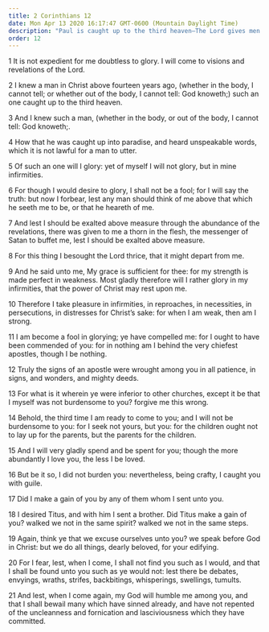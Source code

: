 ```yaml
---
title: 2 Corinthians 12
date: Mon Apr 13 2020 16:17:47 GMT-0600 (Mountain Daylight Time)
description: "Paul is caught up to the third heaven—The Lord gives men weaknesses that they may triumph over them—Paul manifests the signs of an Apostle."
order: 12
---
```


1 It is not expedient for me doubtless to glory. I will come to visions and revelations of the Lord.

2 I knew a man in Christ above fourteen years ago, (whether in the body, I cannot tell; or whether out of the body, I cannot tell: God knoweth;) such an one caught up to the third heaven.

3 And I knew such a man, (whether in the body, or out of the body, I cannot tell: God knoweth;.

4 How that he was caught up into paradise, and heard unspeakable words, which it is not lawful for a man to utter.

5 Of such an one will I glory: yet of myself I will not glory, but in mine infirmities.

6 For though I would desire to glory, I shall not be a fool; for I will say the truth: but now I forbear, lest any man should think of me above that which he seeth me to be, or that he heareth of me.

7 And lest I should be exalted above measure through the abundance of the revelations, there was given to me a thorn in the flesh, the messenger of Satan to buffet me, lest I should be exalted above measure.

8 For this thing I besought the Lord thrice, that it might depart from me.

9 And he said unto me, My grace is sufficient for thee: for my strength is made perfect in weakness. Most gladly therefore will I rather glory in my infirmities, that the power of Christ may rest upon me.

10 Therefore I take pleasure in infirmities, in reproaches, in necessities, in persecutions, in distresses for Christ’s sake: for when I am weak, then am I strong.

11 I am become a fool in glorying; ye have compelled me: for I ought to have been commended of you: for in nothing am I behind the very chiefest apostles, though I be nothing.

12 Truly the signs of an apostle were wrought among you in all patience, in signs, and wonders, and mighty deeds.

13 For what is it wherein ye were inferior to other churches, except it be that I myself was not burdensome to you? forgive me this wrong.

14 Behold, the third time I am ready to come to you; and I will not be burdensome to you: for I seek not yours, but you: for the children ought not to lay up for the parents, but the parents for the children.

15 And I will very gladly spend and be spent for you; though the more abundantly I love you, the less I be loved.

16 But be it so, I did not burden you: nevertheless, being crafty, I caught you with guile.

17 Did I make a gain of you by any of them whom I sent unto you.

18 I desired Titus, and with him I sent a brother. Did Titus make a gain of you? walked we not in the same spirit? walked we not in the same steps.

19 Again, think ye that we excuse ourselves unto you? we speak before God in Christ: but we do all things, dearly beloved, for your edifying.

20 For I fear, lest, when I come, I shall not find you such as I would, and that I shall be found unto you such as ye would not: lest there be debates, envyings, wraths, strifes, backbitings, whisperings, swellings, tumults.

21 And lest, when I come again, my God will humble me among you, and that I shall bewail many which have sinned already, and have not repented of the uncleanness and fornication and lasciviousness which they have committed.
